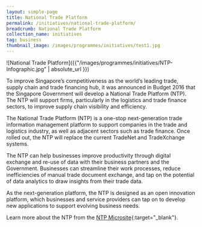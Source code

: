 ```yaml
---
layout: simple-page
title: National Trade Platform
permalink: /initiatives/national-trade-platform/
breadcrumb: National Trade Platform
collection_name: initiatives
tag: business
thumbnail_image: /images/programmes/initiatives/test1.jpg
---
```


![National Trade Platform]({{"/images/programmes/initiatives/NTP-Infographic.jpg" | absolute_url }})


To improve Singapore’s competitiveness as the world’s leading trade, supply chain and trade financing hub, it was announced in Budget 2016 that the Singapore Government will develop a National Trade Platform (NTP). The NTP will support firms, particularly in the logistics and trade finance sectors, to improve supply chain visibility and efficiency.

The National Trade Platform (NTP) is a one-stop next-generation trade information management platform to support companies in the trade and logistics industry, as well as adjacent sectors such as trade finance. Once rolled out, the NTP will replace the current TradeNet and TradeXchange systems.

The NTP can help businesses improve productivity through digital exchange and re-use of data with their business partners and the Government. Businesses can streamline their work processes, reduce inefficiencies of manual trade document exchange, and tap on the potential of data analytics to draw insights from their trade data.

As the next-generation platform, the NTP is designed as an open innovation platform, which businesses and service providers can tap on to develop new applications to support evolving business needs.

Learn more about the NTP from the [NTP Microsite](https://www.customs.gov.sg/about-us/national-single-window/national-trade-platform){:target="_blank"}.
